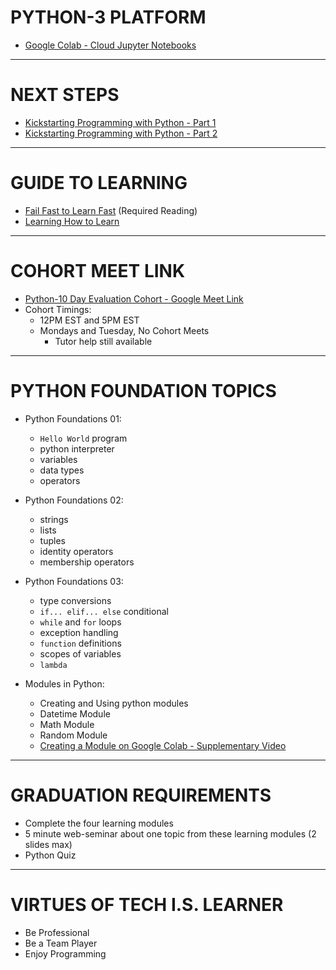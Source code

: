 # PYTHON-3 PLATFORM

- [Google Colab - Cloud Jupyter Notebooks](https://colab.research.google.com)

***

# NEXT STEPS

- [Kickstarting Programming with Python - Part 1](https://youtu.be/tVDSnkXh84g)
- [Kickstarting Programming with Python - Part 2](https://youtu.be/8g0FUtxGZJs)

***

# GUIDE TO LEARNING

- [Fail Fast to Learn Fast](https://www.lifehack.org/851912/fail-fast) (Required Reading)
- [Learning How to Learn](https://beta.cent.co/+m73icb)

***

# COHORT MEET LINK

- [Python-10 Day Evaluation Cohort - Google Meet Link](https://meet.google.com/mak-rthh-fem)
- Cohort Timings:
  - 12PM EST and 5PM EST
  - Mondays and Tuesday, No Cohort Meets
    - Tutor help still available

***

# PYTHON FOUNDATION TOPICS

- Python Foundations 01:
  - `Hello World` program
  - python interpreter
  - variables
  - data types
  - operators

- Python Foundations 02:
  - strings
  - lists
  - tuples
  - identity operators 
  - membership operators

- Python Foundations 03:
  - type conversions 
  - `if... elif... else` conditional 
  - `while` and `for` loops
  - exception handling
  - `function` definitions
  - scopes of variables 
  - `lambda`
  
- Modules in Python:
  - Creating and Using python modules
  - Datetime Module
  - Math Module
  - Random Module
  - [Creating a Module on Google Colab - Supplementary Video](https://youtu.be/CEIUuXjmNb4) 
  
***

# GRADUATION REQUIREMENTS

- Complete the four learning modules
- 5 minute web-seminar about one topic from these learning modules (2 slides max)
- Python Quiz 

***

# VIRTUES OF TECH I.S. LEARNER

- Be Professional 
- Be a Team Player
- Enjoy Programming
